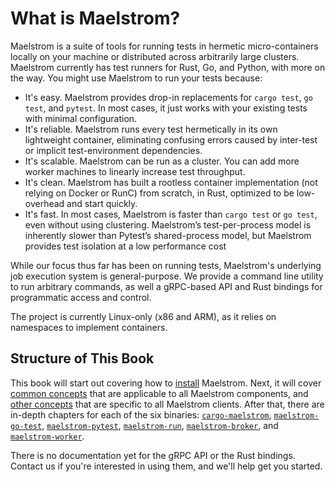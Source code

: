 # What is Maelstrom?

Maelstrom is a suite of tools for running tests in hermetic micro-containers
locally on your machine or distributed across arbitrarily large clusters.
Maelstrom currently has test runners for Rust, Go, and Python, with more on the
way. You might use Maelstrom to run your tests because:

* It's easy. Maelstrom provides drop-in replacements for `cargo test`, `go test`, and
  `pytest`. In most cases, it just works with your existing tests with minimal
  configuration.
* It's reliable. Maelstrom runs every test hermetically in its own lightweight
  container, eliminating confusing errors caused by inter-test or implicit
  test-environment dependencies.
* It's scalable. Maelstrom can be run as a cluster. You can add more worker machines to
  linearly increase test throughput.
* It's clean. Maelstrom has built a rootless container implementation (not
  relying on Docker or RunC) from scratch, in Rust, optimized to be
  low-overhead and start quickly.
* It's fast. In most cases, Maelstrom is faster than `cargo test` or `go test`,
  even without using clustering. Maelstrom’s test-per-process model is inherently
  slower than Pytest’s shared-process model, but Maelstrom provides test
  isolation at a low performance cost

While our focus thus far has been on running tests, Maelstrom's underlying job
execution system is general-purpose. We provide a command line utility to run
arbitrary commands, as well a gRPC-based API and Rust bindings for programmatic
access and control.

The project is currently Linux-only (x86 and ARM), as it relies on namespaces
to implement containers.

## Structure of This Book

This book will start out covering how to [install](installation.md) Maelstrom.
Next, it will cover [common concepts](common.md) that are applicable to all
Maelstrom components, and [other concepts](client-specific-concepts.md) that
are specific to all Maelstrom clients. After that, there are in-depth chapters
for each of the six binaries: [`cargo-maelstrom`](cargo-maelstrom.md),
[`maelstrom-go-test`](go-test.md), [`maelstrom-pytest`](pytest.md),
[`maelstrom-run`](run.md), [`maelstrom-broker`](broker.md), and
[`maelstrom-worker`](worker.md).

There is no documentation yet for the gRPC API or the Rust bindings. Contact us
if you're interested in using them, and we'll help get you started.
